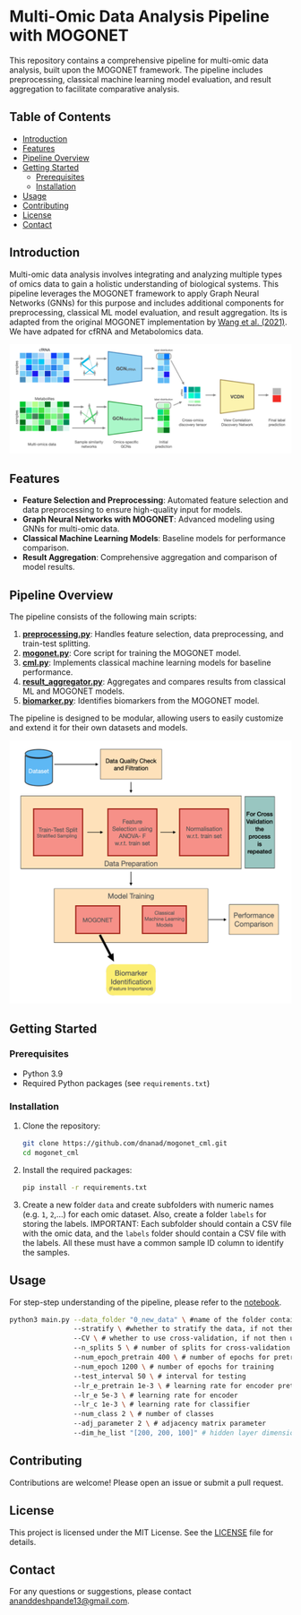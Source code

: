 # Multi-Omic Data Analysis Pipeline with MOGONET

This repository contains a comprehensive pipeline for multi-omic data analysis, built upon the MOGONET framework. The pipeline includes preprocessing, classical machine learning model evaluation, and result aggregation to facilitate comparative analysis.

## Table of Contents

- [Introduction](#introduction)
- [Features](#features)
- [Pipeline Overview](#pipeline-overview)
- [Getting Started](#getting-started)
  - [Prerequisites](#prerequisites)
  - [Installation](#installation)
- [Usage](#usage)
- [Contributing](#contributing)
- [License](#license)
- [Contact](#contact)

## Introduction

Multi-omic data analysis involves integrating and analyzing multiple types of omics data to gain a holistic understanding of biological systems. This pipeline leverages the MOGONET framework to apply Graph Neural Networks (GNNs) for this purpose and includes additional components for preprocessing, classical ML model evaluation, and result aggregation. Its is adapted from the original MOGONET implementation by [Wang et al. (2021)](https://github.com/txWang/MOGONET.git). We have adpated for cfRNA and Metabolomics data.

![MOGONET](images/mogonet.png)


## Features

- **Feature Selection and Preprocessing**: Automated feature selection and data preprocessing to ensure high-quality input for models.
- **Graph Neural Networks with MOGONET**: Advanced modeling using GNNs for multi-omic data.
- **Classical Machine Learning Models**: Baseline models for performance comparison.
- **Result Aggregation**: Comprehensive aggregation and comparison of model results.

## Pipeline Overview

The pipeline consists of the following main scripts:

1. **[preprocessing.py](preprocessing.py)**: Handles feature selection, data preprocessing, and train-test splitting.
2. **[mogonet.py](mogonet.py)**: Core script for training the MOGONET model.
3. **[cml.py](cml.py)**: Implements classical machine learning models for baseline performance.
4. **[result_aggregator.py](result_aggregator.py)**: Aggregates and compares results from classical ML and MOGONET models.
5. **[biomarker.py](biomarker.py)**: Identifies biomarkers from the MOGONET model.

The pipeline is designed to be modular, allowing users to easily customize and extend it for their own datasets and models.



![Pipeline Overview](images/pipeline.png)

## Getting Started

### Prerequisites

- Python 3.9
- Required Python packages (see `requirements.txt`)

### Installation

1. Clone the repository:
   ```bash
   git clone https://github.com/dnanad/mogonet_cml.git
   cd mogonet_cml
   ```

2. Install the required packages:
   ```bash
   pip install -r requirements.txt
   ```

3. Create a new folder `data` and create subfolders with numeric names (e.g. `1`, `2`,...) for each omic dataset. Also, create a folder `labels` for storing the labels.
IMPORTANT: Each subfolder should contain a CSV file with the omic data, and the `labels` folder should contain a CSV file with the labels. All these must have a common sample ID column to identify the samples.

## Usage

For step-step understanding of the pipeline, please refer to the [notebook](execute_step-by-step.ipynb).

```bash
python3 main.py --data_folder "0_new_data" \ #name of the folder containing the omic-data 
                --stratify \ #whether to stratify the data, if not then use --no_stratify
                --CV \ # whether to use cross-validation, if not then use --no_CV
                --n_splits 5 \ # number of splits for cross-validation in case of CV
                --num_epoch_pretrain 400 \ # number of epochs for pretraining
                --num_epoch 1200 \ # number of epochs for training
                --test_interval 50 \ # interval for testing
                --lr_e_pretrain 1e-3 \ # learning rate for encoder pretraining
                --lr_e 5e-3 \ # learning rate for encoder
                --lr_c 1e-3 \ # learning rate for classifier
                --num_class 2 \ # number of classes
                --adj_parameter 2 \ # adjacency matrix parameter
                --dim_he_list "[200, 200, 100]" # hidden layer dimensions
```


## Contributing

Contributions are welcome! Please open an issue or submit a pull request.

## License

This project is licensed under the MIT License. See the [LICENSE](LICENSE) file for details.

## Contact

For any questions or suggestions, please contact [ananddeshpande13@gmail.com](mailto:ananddeshpande13@gmail.com).
